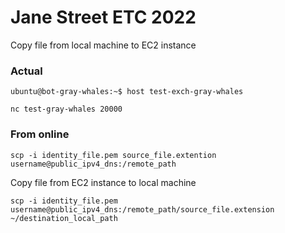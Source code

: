 # Jane Street ETC 2022
Copy file from local machine to EC2 instance

### Actual

```shell
ubuntu@bot-gray-whales:~$ host test-exch-gray-whales
```
```shell
nc test-gray-whales 20000
```


### From online


```shell
scp -i identity_file.pem source_file.extention username@public_ipv4_dns:/remote_path
```

Copy file from EC2 instance to local machine
```
scp -i identity_file.pem username@public_ipv4_dns:/remote_path/source_file.extension ~/destination_local_path
```
